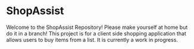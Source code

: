 ShopAssist
==========
Welcome to the ShopAssist Repository!
Please make yourself at home but do it in a branch!
This project is for a client side shopping application that allows users to buy items from a list.
It is currently a work in progress.
